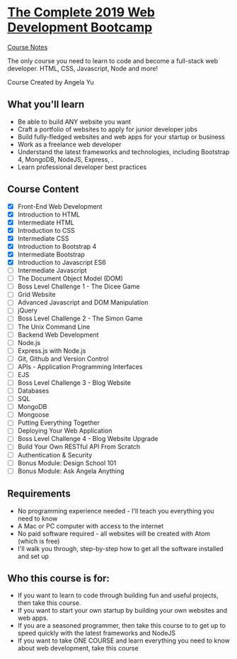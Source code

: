 # [The Complete 2019 Web Development Bootcamp](https://www.udemy.com/course/the-complete-web-development-bootcamp/)

[Course Notes](https://github.com/genesisgabiola/the-complete-web-development-bootcamp)

The only course you need to learn to code and become a full-stack web developer. HTML, CSS, Javascript, Node and more!

Course Created by Angela Yu

## What you'll learn

- Be able to build ANY website you want
- Craft a portfolio of websites to apply for junior developer jobs
- Build fully-fledged websites and web apps for your startup or business
- Work as a freelance web developer
- Understand the latest frameworks and technologies, including Bootstrap 4, MongoDB, NodeJS, Express, .
- Learn professional developer best practices

## Course Content

- [x] Front-End Web Development
- [x] Introduction to HTML
- [x] Intermediate HTML
- [x] Introduction to CSS
- [x] Intermediate CSS
- [x] Introduction to Bootstrap 4
- [x] Intermediate Bootstrap
- [x] Introduction to Javascript ES6
- [ ] Intermediate Javascript
- [ ] The Document Object Model (DOM)
- [ ] Boss Level Challenge 1 - The Dicee Game
- [ ] Grid Website
- [ ] Advanced Javascript and DOM Manipulation
- [ ] jQuery
- [ ] Boss Level Challenge 2 - The Simon Game
- [ ] The Unix Command Line
- [ ] Backend Web Development
- [ ] Node.js
- [ ] Express.js with Node.js
- [ ] Git, Github and Version Control
- [ ] APIs - Application Programming Interfaces
- [ ] EJS
- [ ] Boss Level Challenge 3 - Blog Website
- [ ] Databases
- [ ] SQL
- [ ] MongoDB
- [ ] Mongoose
- [ ] Putting Everything Together
- [ ] Deploying Your Web Application
- [ ] Boss Level Challenge 4 - Blog Website Upgrade
- [ ] Build Your Own RESTful API From Scratch
- [ ] Authentication & Security
- [ ] Bonus Module: Design School 101
- [ ] Bonus Module: Ask Angela Anything

## Requirements

- No programming experience needed - I'll teach you everything you need to know
- A Mac or PC computer with access to the internet
- No paid software required - all websites will be created with Atom (which is free)
- I'll walk you through, step-by-step how to get all the software installed and set up

## Who this course is for:

- If you want to learn to code through building fun and useful projects, then take this course.
- If you want to start your own startup by building your own websites and web apps.
- If you are a seasoned programmer, then take this course to to get up to speed quickly with the latest frameworks and NodeJS
- If you want to take ONE COURSE and learn everything you need to know about web development, take this course
